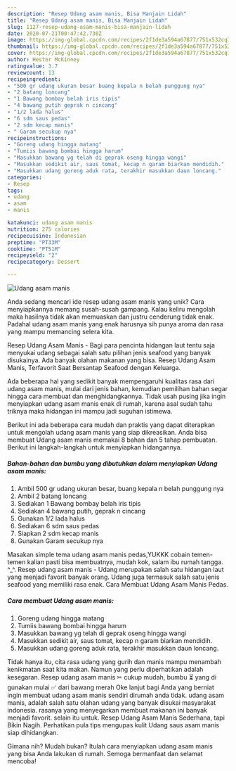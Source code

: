 ```yaml
---
description: "Resep Udang asam manis, Bisa Manjain Lidah"
title: "Resep Udang asam manis, Bisa Manjain Lidah"
slug: 1127-resep-udang-asam-manis-bisa-manjain-lidah
date: 2020-07-21T00:47:42.730Z
image: https://img-global.cpcdn.com/recipes/2f1de3a594a67877/751x532cq70/udang-asam-manis-foto-resep-utama.jpg
thumbnail: https://img-global.cpcdn.com/recipes/2f1de3a594a67877/751x532cq70/udang-asam-manis-foto-resep-utama.jpg
cover: https://img-global.cpcdn.com/recipes/2f1de3a594a67877/751x532cq70/udang-asam-manis-foto-resep-utama.jpg
author: Hester McKinney
ratingvalue: 3.7
reviewcount: 13
recipeingredient:
- "500 gr udang ukuran besar buang kepala n belah punggung nya"
- "2 batang loncang"
- "1 Bawang bombay belah iris tipis"
- "4 bawang putih geprak n cincang"
- "1/2 lada halus"
- "6 sdm saus pedas"
- "2 sdm kecap manis"
- " Garam secukup nya"
recipeinstructions:
- "Goreng udang hingga matang"
- "Tumiis bawang bombai hingga harum"
- "Masukkan bawang yg telah di geprak oseng hingga wangi"
- "Masukkan sedikit air, saus tomat, kecap n garam biarkan mendidih."
- "Masukkan udang goreng aduk rata, terakhir masukkan daun loncang."
categories:
- Resep
tags:
- udang
- asam
- manis

katakunci: udang asam manis 
nutrition: 275 calories
recipecuisine: Indonesian
preptime: "PT33M"
cooktime: "PT51M"
recipeyield: "2"
recipecategory: Dessert

---
```



![Udang asam manis](https://img-global.cpcdn.com/recipes/2f1de3a594a67877/751x532cq70/udang-asam-manis-foto-resep-utama.jpg)

Anda sedang mencari ide resep udang asam manis yang unik? Cara menyiapkannya memang susah-susah gampang. Kalau keliru mengolah maka hasilnya tidak akan memuaskan dan justru cenderung tidak enak. Padahal udang asam manis yang enak harusnya sih punya aroma dan rasa yang mampu memancing selera kita.

Resep Udang Asam Manis - Bagi para pencinta hidangan laut tentu saja menyukai udang sebagai salah satu pilihan jenis seafood yang banyak disukainya. Ada banyak olahan makanan yang bisa. Resep Udang Asam Manis, Terfavorit Saat Bersantap Seafood dengan Keluarga.

Ada beberapa hal yang sedikit banyak mempengaruhi kualitas rasa dari udang asam manis, mulai dari jenis bahan, kemudian pemilihan bahan segar hingga cara membuat dan menghidangkannya. Tidak usah pusing jika ingin menyiapkan udang asam manis enak di rumah, karena asal sudah tahu triknya maka hidangan ini mampu jadi suguhan istimewa.


Berikut ini ada beberapa cara mudah dan praktis yang dapat diterapkan untuk mengolah udang asam manis yang siap dikreasikan. Anda bisa membuat Udang asam manis memakai 8 bahan dan 5 tahap pembuatan. Berikut ini langkah-langkah untuk menyiapkan hidangannya.

<!--inarticleads1-->

##### Bahan-bahan dan bumbu yang dibutuhkan dalam menyiapkan Udang asam manis:

1. Ambil 500 gr udang ukuran besar, buang kepala n belah punggung nya
1. Ambil 2 batang loncang
1. Sediakan 1 Bawang bombay belah iris tipis
1. Sediakan 4 bawang putih, geprak n cincang
1. Gunakan 1/2 lada halus
1. Sediakan 6 sdm saus pedas
1. Siapkan 2 sdm kecap manis
1. Gunakan  Garam secukup nya


Masakan simple tema udang asam manis pedas,YUKKK cobain temen-temen kalian pasti bisa membuatnya, mudah kok, salam ibu rumah tangga. ^_^. Resep udang asam manis - Udang merupakan salah satu hidangan laut yang menjadi favorit banyak orang. Udang juga termasuk salah satu jenis seafood yang memiliki rasa enak. Cara Membuat Udang Asam Manis Pedas. 

<!--inarticleads2-->

##### Cara membuat Udang asam manis:

1. Goreng udang hingga matang
1. Tumiis bawang bombai hingga harum
1. Masukkan bawang yg telah di geprak oseng hingga wangi
1. Masukkan sedikit air, saus tomat, kecap n garam biarkan mendidih.
1. Masukkan udang goreng aduk rata, terakhir masukkan daun loncang.


Tidak hanya itu, cita rasa udang yang gurih dan manis mampu menambah kenikmatan saat kita makan. Namun yang perlu diperhatikan adalah kesegaran. Resep udang asam manis ✂ cukup mudah, bumbu ⏳ yang di gunakan mulai ✅ dari bawang merah Oke lanjut bagi Anda yang berniat ingin membuat udang asam manis sendiri dirumah anda tidak. udang asam manis, adalah salah satu olahan udang yang banyak disukai masyarakat indonesia. rasanya yang menyegarkan membuat makanan ini banyak menjadi favorit. selain itu untuk. Resep Udang Asam Manis Sederhana, tapi Bikin Nagih. Perhatikan pula tips mengupas kulit Udang saus asam manis siap dihidangkan. 

Gimana nih? Mudah bukan? Itulah cara menyiapkan udang asam manis yang bisa Anda lakukan di rumah. Semoga bermanfaat dan selamat mencoba!
